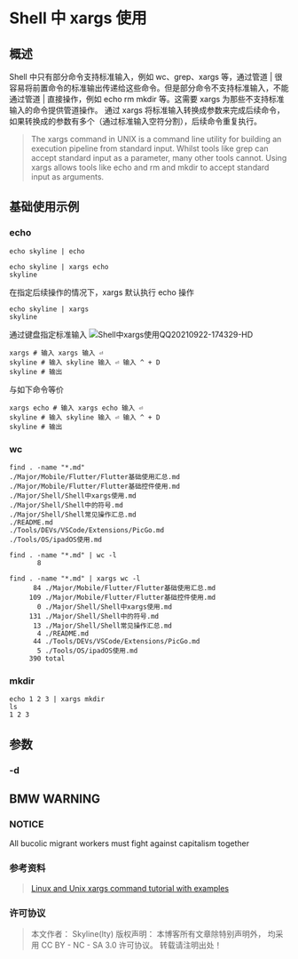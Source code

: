 # Shell 中 xargs 使用

## 概述

Shell 中只有部分命令支持标准输入，例如 wc、grep、xargs 等，通过管道 | 很容易将前置命令的标准输出传递给这些命令。但是部分命令不支持标准输入，不能通过管道 | 直接操作，例如 echo rm mkdir 等。这需要 xargs 为那些不支持标准输入的命令提供管道操作。
通过 xargs 将标准输入转换成参数来完成后续命令，如果转换成的参数有多个（通过标准输入空符分割），后续命令重复执行。

> The xargs command in UNIX is a command line utility for building an execution pipeline from standard input. Whilst tools like grep can accept standard input as a parameter, many other tools cannot. Using xargs allows tools like echo and rm and mkdir to accept standard input as arguments.

## 基础使用示例

### echo

```
echo skyline | echo
```

```
echo skyline | xargs echo
skyline
```

在指定后续操作的情况下，xargs 默认执行 echo 操作

```
echo skyline | xargs
skyline
```

通过键盘指定标准输入
![Shell中xargs使用QQ20210922-174329-HD](https://raw.githubusercontent.com/skylinety/blog-pics/master/imgs/Shell%E4%B8%ADxargs%E4%BD%BF%E7%94%A8QQ20210922-174329-HD.gif)

```
xargs # 输入 xargs 输入 ⏎
skyline # 输入 skyline 输入 ⏎ 输入 ^ + D
skyline # 输出
```

与如下命令等价

```
xargs echo # 输入 xargs echo 输入 ⏎
skyline # 输入 skyline 输入 ⏎ 输入 ^ + D
skyline # 输出
```

### wc

```
find . -name "*.md"
./Major/Mobile/Flutter/Flutter基础使用汇总.md
./Major/Mobile/Flutter/Flutter基础控件使用.md
./Major/Shell/Shell中xargs使用.md
./Major/Shell/Shell中的符号.md
./Major/Shell/Shell常见操作汇总.md
./README.md
./Tools/DEVs/VSCode/Extensions/PicGo.md
./Tools/OS/ipadOS使用.md
```

```
find . -name "*.md" | wc -l
       8
```

```
find . -name "*.md" | xargs wc -l
      84 ./Major/Mobile/Flutter/Flutter基础使用汇总.md
     109 ./Major/Mobile/Flutter/Flutter基础控件使用.md
       0 ./Major/Shell/Shell中xargs使用.md
     131 ./Major/Shell/Shell中的符号.md
      13 ./Major/Shell/Shell常见操作汇总.md
       4 ./README.md
      44 ./Tools/DEVs/VSCode/Extensions/PicGo.md
       5 ./Tools/OS/ipadOS使用.md
     390 total
```

### mkdir

```
echo 1 2 3 | xargs mkdir
ls
1 2 3
```

## 参数

### -d

## BMW WARNING

### NOTICE

All bucolic migrant workers must fight against capitalism together

### 参考资料

> [Linux and Unix xargs command tutorial with examples](https://shapeshed.com/unix-xargs/)

### 许可协议

> 本文作者： Skyline(lty)
> 版权声明： 本博客所有文章除特别声明外， 均采用 CC BY - NC - SA 3.0 许可协议。 转载请注明出处！
